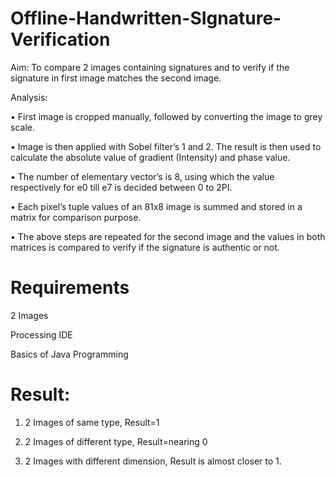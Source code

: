 # Offline-Handwritten-SIgnature-Verification
Aim: 
To compare 2 images containing signatures and to verify if the signature in first image matches the second image.

Analysis: 

•	First image is cropped manually, followed by converting the image to grey scale.

•	Image is then applied with Sobel filter’s 1 and 2. The result is then used to calculate the absolute value of gradient (Intensity) and phase value.

•	The number of elementary vector’s is 8, using which the value respectively for e0 till e7 is decided between 0 to 2PI.

•	Each pixel’s tuple values of an 81x8 image is summed and stored in a matrix for comparison purpose.

•	The above steps are repeated for the second image and the values in both matrices is compared to verify if the signature is authentic or not.

# Requirements
2 Images

Processing IDE

Basics of Java Programming


# Result:
1.	2 Images of same type, Result=1

2.	2 Images of different type, Result=nearing 0

3.	2 Images with different dimension, Result is almost closer to 1.
